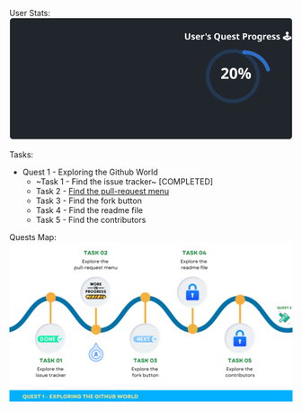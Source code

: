 
  User Stats:<br>
  ![User Draft Stats](/userCards/draft.svg?)

  Tasks:
  - Quest 1 - Exploring the Github World
    - ~Task 1 - Find the issue tracker~ [COMPLETED]
    - Task 2 - [Find the pull-request menu](https://github.com/caiton1/OSS-Doorway/issues/86)
    - Task 3 - Find the fork button
    - Task 4 - Find the readme file
    - Task 5 - Find the contributors

Quests Map:
![Quest Map](/map/Q1T2.png)